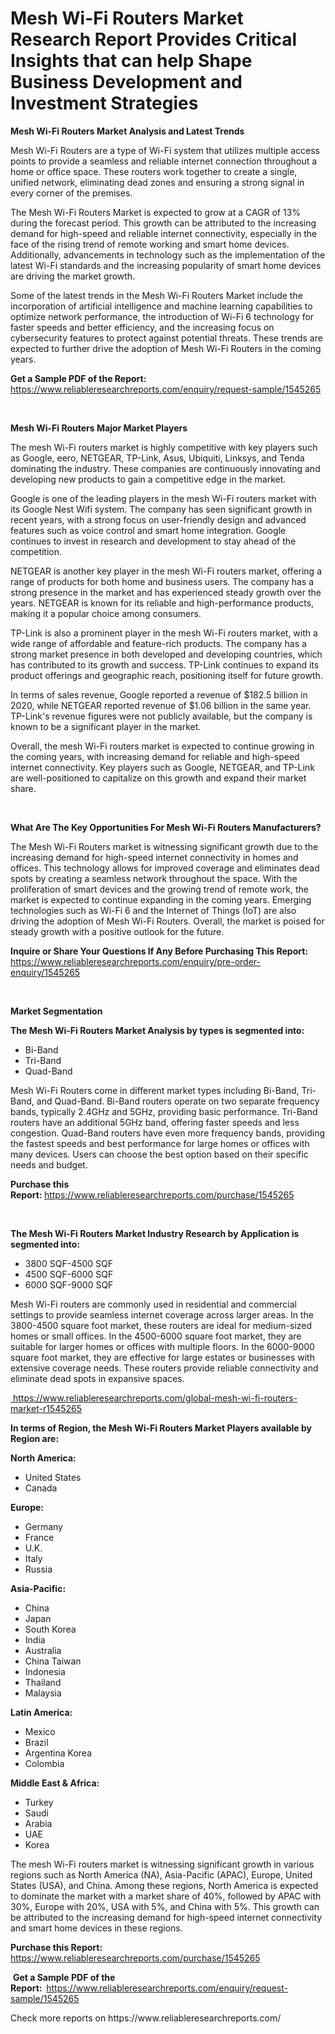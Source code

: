 <p><h1>Mesh Wi-Fi Routers Market Research Report Provides Critical Insights that can help Shape Business Development and Investment Strategies</h1></p><p><strong>Mesh Wi-Fi Routers Market Analysis and Latest Trends</strong></p>
<p><p>Mesh Wi-Fi Routers are a type of Wi-Fi system that utilizes multiple access points to provide a seamless and reliable internet connection throughout a home or office space. These routers work together to create a single, unified network, eliminating dead zones and ensuring a strong signal in every corner of the premises.</p><p>The Mesh Wi-Fi Routers Market is expected to grow at a CAGR of 13% during the forecast period. This growth can be attributed to the increasing demand for high-speed and reliable internet connectivity, especially in the face of the rising trend of remote working and smart home devices. Additionally, advancements in technology such as the implementation of the latest Wi-Fi standards and the increasing popularity of smart home devices are driving the market growth.</p><p>Some of the latest trends in the Mesh Wi-Fi Routers Market include the incorporation of artificial intelligence and machine learning capabilities to optimize network performance, the introduction of Wi-Fi 6 technology for faster speeds and better efficiency, and the increasing focus on cybersecurity features to protect against potential threats. These trends are expected to further drive the adoption of Mesh Wi-Fi Routers in the coming years.</p></p>
<p><strong>Get a Sample PDF of the Report:&nbsp;</strong> <a href="https://www.reliableresearchreports.com/enquiry/request-sample/1545265">https://www.reliableresearchreports.com/enquiry/request-sample/1545265</a></p>
<p>&nbsp;</p>
<p><strong>Mesh Wi-Fi Routers Major Market Players</strong></p>
<p><p>The mesh Wi-Fi routers market is highly competitive with key players such as Google, eero, NETGEAR, TP-Link, Asus, Ubiquiti, Linksys, and Tenda dominating the industry. These companies are continuously innovating and developing new products to gain a competitive edge in the market.</p><p>Google is one of the leading players in the mesh Wi-Fi routers market with its Google Nest Wifi system. The company has seen significant growth in recent years, with a strong focus on user-friendly design and advanced features such as voice control and smart home integration. Google continues to invest in research and development to stay ahead of the competition.</p><p>NETGEAR is another key player in the mesh Wi-Fi routers market, offering a range of products for both home and business users. The company has a strong presence in the market and has experienced steady growth over the years. NETGEAR is known for its reliable and high-performance products, making it a popular choice among consumers.</p><p>TP-Link is also a prominent player in the mesh Wi-Fi routers market, with a wide range of affordable and feature-rich products. The company has a strong market presence in both developed and developing countries, which has contributed to its growth and success. TP-Link continues to expand its product offerings and geographic reach, positioning itself for future growth.</p><p>In terms of sales revenue, Google reported a revenue of $182.5 billion in 2020, while NETGEAR reported revenue of $1.06 billion in the same year. TP-Link's revenue figures were not publicly available, but the company is known to be a significant player in the market.</p><p>Overall, the mesh Wi-Fi routers market is expected to continue growing in the coming years, with increasing demand for reliable and high-speed internet connectivity. Key players such as Google, NETGEAR, and TP-Link are well-positioned to capitalize on this growth and expand their market share.</p></p>
<p>&nbsp;</p>
<p><strong>What Are The Key Opportunities For Mesh Wi-Fi Routers Manufacturers?</strong></p>
<p><p>The Mesh Wi-Fi Routers market is witnessing significant growth due to the increasing demand for high-speed internet connectivity in homes and offices. This technology allows for improved coverage and eliminates dead spots by creating a seamless network throughout the space. With the proliferation of smart devices and the growing trend of remote work, the market is expected to continue expanding in the coming years. Emerging technologies such as Wi-Fi 6 and the Internet of Things (IoT) are also driving the adoption of Mesh Wi-Fi Routers. Overall, the market is poised for steady growth with a positive outlook for the future.</p></p>
<p><strong>Inquire or Share Your Questions If Any Before Purchasing This Report:</strong> <a href="https://www.reliableresearchreports.com/enquiry/pre-order-enquiry/1545265">https://www.reliableresearchreports.com/enquiry/pre-order-enquiry/1545265</a></p>
<p>&nbsp;</p>
<p><strong>Market Segmentation</strong></p>
<p><strong>The Mesh Wi-Fi Routers Market Analysis by types is segmented into:</strong></p>
<p><ul><li>Bi-Band</li><li>Tri-Band</li><li>Quad-Band</li></ul></p>
<p><p>Mesh Wi-Fi Routers come in different market types including Bi-Band, Tri-Band, and Quad-Band. Bi-Band routers operate on two separate frequency bands, typically 2.4GHz and 5GHz, providing basic performance. Tri-Band routers have an additional 5GHz band, offering faster speeds and less congestion. Quad-Band routers have even more frequency bands, providing the fastest speeds and best performance for large homes or offices with many devices. Users can choose the best option based on their specific needs and budget.</p></p>
<p><strong>Purchase this Report:&nbsp;</strong><a href="https://www.reliableresearchreports.com/purchase/1545265">https://www.reliableresearchreports.com/purchase/1545265</a></p>
<p>&nbsp;</p>
<p><strong>The Mesh Wi-Fi Routers Market Industry Research by Application is segmented into:</strong></p>
<p><ul><li>3800 SQF-4500 SQF</li><li>4500 SQF-6000 SQF</li><li>6000 SQF-9000 SQF</li></ul></p>
<p><p>Mesh Wi-Fi routers are commonly used in residential and commercial settings to provide seamless internet coverage across larger areas. In the 3800-4500 square foot market, these routers are ideal for medium-sized homes or small offices. In the 4500-6000 square foot market, they are suitable for larger homes or offices with multiple floors. In the 6000-9000 square foot market, they are effective for large estates or businesses with extensive coverage needs. These routers provide reliable connectivity and eliminate dead spots in expansive spaces.</p></p>
<p><a href="https://www.reliableresearchreports.com/global-mesh-wi-fi-routers-market-r1545265">&nbsp;https://www.reliableresearchreports.com/global-mesh-wi-fi-routers-market-r1545265</a></p>
<p><strong>In terms of Region, the Mesh Wi-Fi Routers Market Players available by Region are:</strong></p>
<p>
    <p> <strong> North America: </strong>
        <ul>
            <li>United States</li>
            <li>Canada</li>
        </ul>
        </p> 
    <p> <strong> Europe: </strong>
        <ul>
            <li>Germany</li>
            <li>France</li>
            <li>U.K.</li>
            <li>Italy</li>
            <li>Russia</li>
        </ul>
        </p> 
    <p> <strong> Asia-Pacific: </strong>
        <ul>
            <li>China</li>
            <li>Japan</li>
            <li>South Korea</li>
            <li>India</li>
            <li>Australia</li>
            <li>China Taiwan</li>
            <li>Indonesia</li>
            <li>Thailand</li>
            <li>Malaysia</li>
        </ul>
        </p> 
    <p> <strong> Latin America: </strong>
        <ul>
            <li>Mexico</li>
            <li>Brazil</li>
            <li>Argentina Korea</li>
            <li>Colombia</li>
        </ul>
        </p> 
    <p> <strong> Middle East & Africa: </strong>
        <ul>
            <li>Turkey</li>
            <li>Saudi</li>
            <li>Arabia</li>
            <li>UAE</li>
            <li>Korea</li>
        </ul>
    </p>
    </p>
<p><p>The mesh Wi-Fi routers market is witnessing significant growth in various regions such as North America (NA), Asia-Pacific (APAC), Europe, United States (USA), and China. Among these regions, North America is expected to dominate the market with a market share of 40%, followed by APAC with 30%, Europe with 20%, USA with 5%, and China with 5%. This growth can be attributed to the increasing demand for high-speed internet connectivity and smart home devices in these regions.</p></p>
<p><strong>Purchase this Report: </strong><a href="https://www.reliableresearchreports.com/purchase/1545265">https://www.reliableresearchreports.com/purchase/1545265</a></p>
<p>&nbsp;<strong>Get a Sample PDF of the Report:&nbsp;&nbsp;</strong><a href="https://www.reliableresearchreports.com/enquiry/request-sample/1545265">https://www.reliableresearchreports.com/enquiry/request-sample/1545265</a></p>
<p><strong></strong></p>
<p>Check more reports on https://www.reliableresearchreports.com/</p>